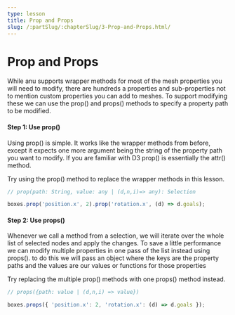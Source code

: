 ```yaml
---
type: lesson
title: Prop and Props
slug: /:partSlug/:chapterSlug/3-Prop-and-Props.html/
---
```


# Prop and Props

While anu supports wrapper methods for most of the mesh properties you will need to modify, there are hundreds a properties and sub-properties not to mention custom properties you can add to meshes. To support modifying these we can use the prop() and props() methods to specify a property path to be modified.

#### Step 1: Use prop()

Using prop() is simple. It works like the wrapper methods from before, except it expects one more argument being the string of the property path you want to modify. If you are familiar with D3 prop() is essentially the attr() method.

Try using the prop() method to replace the wrapper methods in this lesson.

```js
// prop(path: String, value: any | (d,n,i)=> any): Selection

boxes.prop('position.x', 2).prop('rotation.x', (d) => d.goals);
```

#### Step 2: Use props()

Whenever we call a method from a selection, we will iterate over the whole list of selected nodes and apply the changes. To save a little performance we can modify multiple properties in one pass of the list instead using props().
to do this we will pass an object where the keys are the property paths and the values are our values or functions for those properties

Try replacing the multiple prop() methods with one props() method instead.

```js
// props({path: value | (d,n,i) => value})

boxes.props({ 'position.x': 2, 'rotation.x': (d) => d.goals });
```
